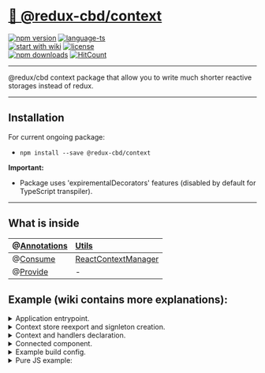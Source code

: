 # <a href='https://www.npmjs.com/package/@redux-cbd/context'> 🗻 @redux-cbd/context </a>

[![npm version](https://img.shields.io/npm/v/@redux-cbd/utils.svg?style=flat-square)](https://www.npmjs.com/package/@redux-cbd/context)
[![language-ts](https://img.shields.io/badge/language-typescript%3A%2099%25-blue.svg?style=flat)](https://github.com/Neloreck/redux-cbd/search?l=typescript)<br/>
[![start with wiki](https://img.shields.io/badge/docs-wiki-blue.svg?style=flat)](https://github.com/Neloreck/redux-cbd/wiki)
[![license](https://img.shields.io/badge/license-MIT-blue.svg?style=flat)](https://github.com/Neloreck/redux-cbd/blob/master/LICENSE)
<br/>
[![npm downloads](https://img.shields.io/npm/dt/@redux-cbd/context.svg?style=flat-square)](https://www.npmjs.com/package/@redux-cbd/context)
[![HitCount](http://hits.dwyl.com/neloreck/@redux-cbd/context.svg)](http://hits.dwyl.com/neloreck/@redux-cbd/context)

<hr/>

@redux/cbd context package that allow you to write much shorter reactive storages instead of redux.

<hr/>

## Installation


For current ongoing package:
- `npm install --save @redux-cbd/context`


<b>Important:</b>
- Package uses 'expirementalDecorators' features (disabled by default for TypeScript transpiler).

<hr/>

## What is inside

| @[Annotations](https://github.com/Neloreck/redux-cbd/wiki/Annotations)| [Utils](https://github.com/Neloreck/redux-cbd/wiki/Utils)|
| :------------- | :------------- |
| @[Consume](https://github.com/Neloreck/redux-cbd/wiki/@Consume) | [ReactContextManager](https://github.com/Neloreck/redux-cbd/wiki/ReactContextManager) |
| @[Provide](https://github.com/Neloreck/redux-cbd/wiki/@Provide) | - |


## Example (wiki contains more explanations):

<details><summary>Application entrypoint.</summary>
<p>
    
```typescript jsx
import * as React from "react";
import {render} from "react-dom";

import {EntryPoint} from "@redux-cbd/utils";
import {MainView, IMainViewExternalProps} from "./view/MainView";

@EntryPoint()
export class Application {

  /*
   * { ...{} as IConnectedComponentExternalProps } is the trick for correct types handling.
   * Actually, connected component is different from the one we exported with 'export class'.
   * We should use default export with separate props cast or make such mock trick.
   * (I prefer second style with single class declaration and DIRECTLY NAMED imports, which are better).
   */
  public static main(): void {
    render(<div>
      <MainView someLabelFromExternalProps={ "First component." } { ...{} as IMainViewExternalProps }/>
      <MainView someLabelFromExternalProps={ "Second component." } { ...{} as IMainViewExternalProps }/>
    </div>, document.getElementById("application-root"));
  }

}
```

</p>
</details>

<details><summary>Context store reexport and signleton creation.</summary>
<p>
    
```typescript jsx
import {AuthContextManager, IAuthContext} from "./AuthContextManager";

export const authContextManager: AuthContextManager = new AuthContextManager();
export {AuthContextManager, IAuthContext} from "./AuthContextManager";

```

</p>
</details>

<details><summary>Context and handlers declaration.</summary>
<p>
    
```typescript jsx
import {Bind} from "@redux-cbd/utils";
import {ReactContextManager} from "@redux-cbd/context";

export interface IAuthContext {
  authActions: {
    setUser: (user: string) => void;
    setUserAsync: () => Promise<void>;
    changeAuthenticationStatus: () => void;
  };
  authState: {
    isAuthenticated: boolean;
    user: string;
  };
}

export class AuthContextManager extends ReactContextManager<IAuthContext> {

  private static ASYNC_USER_CHANGE_DELAY: number = 3000;

  // Default context state.
  protected readonly context: IAuthContext = {
    // Some kind of handlers.
    authActions: {
      changeAuthenticationStatus: this.changeAuthenticationStatus,
      setUserAsync: this.setUserAsync,
      setUser: this.setUser
    },
    // Provided storage.
    authState: {
      isAuthenticated: true,
      user: "anonymous"
    }
  };

  @Bind()
  public changeAuthenticationStatus(): void {
    this.context.authState.isAuthenticated = !this.context.authState.isAuthenticated;
    this.update();
  }

  @Bind()
  public setUser(user: string): void {
    this.context.authState.user = user;
    this.update();
  }

  @Bind()
  public setUserAsync(): Promise<void> {
    return new Promise((resolve) => {
      setTimeout(() => {
        this.context.authState.user = "user-" + Math.floor(Math.random() * 10000);
        this.update();

        resolve();
      }, AuthContextManager.ASYNC_USER_CHANGE_DELAY)
    });
  }

}

```

</p>
</details>

<details><summary>Connected component.</summary>
<p>
  
```typescript jsx
import * as React from "react";
import {PureComponent} from "react";
import {Consume, Provide} from "@redux-cbd/context";

// Store related things.

import {authContextManager, IAuthContext} from "../data";

// Props typing.

export interface IMainViewOwnProps { someLabelFromExternalProps: string; }

export interface IMainViewExternalProps extends IAuthContext {}

export interface IMainViewProps extends IMainViewExternalProps, IMainViewOwnProps {}

// Component related.

@Provide(authContextManager)
@Consume<IAuthContext, IMainViewProps>(authContextManager)
export class MainView extends PureComponent<IMainViewProps> {

  public render(): JSX.Element {
    const {
      someLabelFromExternalProps,
      authState: {user, isAuthenticated},
      authActions: {setUser, setUserAsync, changeAuthenticationStatus}
    } = this.props;

    const paddingStyle = { padding: "10px" };

    return (
      <div style={paddingStyle}>

        <div> External prop value: '{ someLabelFromExternalProps }' </div>

        <div style={paddingStyle}>
          <span>USERNAME: </span> {user} <br/>
          <span>AUTHENTICATED: </span>  {isAuthenticated.toString()} <br/>
        </div>

        <div style={paddingStyle}>
          <button onClick={changeAuthenticationStatus}>Change Authentication Status</button>
          <button onClick={setUserAsync}>Randomize User Async</button>
          <button onClick={() => setUser("user-" + Math.floor(Math.random() * 100))}>Randomize User</button>
        </div>

      </div>
    );
  }

}
```

</p>
</details>

<details><summary>Example build config.</summary>
<p>
    
```typescript jsx
import * as webpack from "webpack";
import * as path from "path";

const HtmlWebpackPlugin =  require("html-webpack-plugin");

const mode = process.env.NODE_ENV;
const projectRoot = path.resolve(__dirname, "./");

// For development purposes only.
// Extend and rewrite it properly with webpack documentation.
// Use proper config for production builds.
export class WebpackConfig implements webpack.Configuration {

  mode: "development" = "development";

  resolve = {
    extensions: [".ts", ".tsx", ".js", ".jsx"]
  };

  entry = [
    path.resolve(projectRoot, "src/Application.tsx")
  ];

  output = {
    path: path.resolve(projectRoot, "target/"),
    filename: "js/[name].bundle.js",
    sourceMapFilename: "js/map/[name].bundle.map"
  };

  devtool: "source-map" = "source-map";

  // Add the loader for .ts files.
  module = {
    rules: [
      {
        test: /\.(ts|tsx)$/,
        loader: "awesome-typescript-loader",
        query: {
          configFileName: path.resolve(projectRoot, "./tsconfig.json")
        }
      }
    ]
  };

  plugins = [
    new HtmlWebpackPlugin({
      inject: true,
      filename: "index.html",
      template: path.resolve(projectRoot, "src/index.html")
    })
  ];

  devServer = {
    contentBase: "target/",
    historyApiFallback: true,
    compress: true,
    port: 3000,
    host: "0.0.0.0"
  }

}

export default new WebpackConfig();
```

</p>
</details>

<details><summary>Pure JS example:</summary>
<p>
    
```javascript jsx
import * as React from "react";
import {PureComponent} from "react";
import {render} from "react-dom";

import {Consume, Provide, ReactContextManager} from "@redux-cbd/context";

// Data store.

export class AuthContext extends ReactContextManager {

  changeAuthenticationStatus = () => {
    this.state.authState.isAuthenticated = !this.state.authState.isAuthenticated;
    this.update();
  };

  setUser = (user) => {
    this.state.authState.user = user;
    this.update();
  };

  setUserAsync = () => {
    return new Promise((resolve) => {
      setTimeout(() => {
        this.state.authState.user = "user-" + Math.floor(Math.random() * 10000);
        this.update();
        resolve();
      }, 3000)
    });
  };

  // Wrap your actions and state separately to avoid naming collisions.
  context = {
    authActions: {
      changeAuthenticationStatus: this.changeAuthenticationStatus,
      setUserAsync: this.setUserAsync,
      setUser: this.setUser
    },
    authState: {
      isAuthenticated: true,
      user: "anonymous"
    }
  };

}

const authContext = new AuthContext();

// View.

/*
 * Single provide-consume component.
 * Actually, only one module component (for example, router) should provide context.
 * All you need - inject props by consuming.
 */
@Provide(authContext)
@Consume(authContext)
export class MainView extends PureComponent {

  render() {
    const {
      label,
      authState: {user, isAuthenticated},
      authActions: {setUser, setUserAsync, changeAuthenticationStatus}
    } = this.props;

    const paddingStyle = { padding: "10px" };

    return (
      <div style={paddingStyle}>

        <div> External prop value: '{ label }' </div>

        <div style={paddingStyle}>
          <span>USERNAME: </span> {user} <br/>
          <span>AUTHENTICATED: </span>  {isAuthenticated.toString()} <br/>
        </div>

        <div style={paddingStyle}>
          <button onClick={changeAuthenticationStatus}>Change Authentication Status</button>
          <button onClick={setUserAsync}>Randomize User Async</button>
          <button onClick={() => setUser("user-" + Math.floor(Math.random() * 100))}>Randomize User</button>
        </div>

      </div>
    );
  }

}

// Render into DOM.

render(
  <div>
    <MainView label={ "First component." }/> 
    <MainView label={ "Second component." }/>
  </div>,
  document.getElementById("application-root")
);

```

## Documentation:

Repository [wiki](https://github.com/Neloreck/redux-cbd/wiki) includes docs and samples. <br/>

## Proposals and contribution:

Feel free to contibute or mail me with questions/proposals/issues (Neloreck@gmail.com). <br/>

## Full examples

Repository includes example project with commentaries: <a href='https://github.com/Neloreck/redux-cbd/tree/master/examples'>link</a>. <br/>
My own 'redux-cbd' based project: <a href='https://github.com/Neloreck/x-core'>link</a>. <br/>
Library unit tests also include some different examples of cbd usage.

## Licence

MIT

